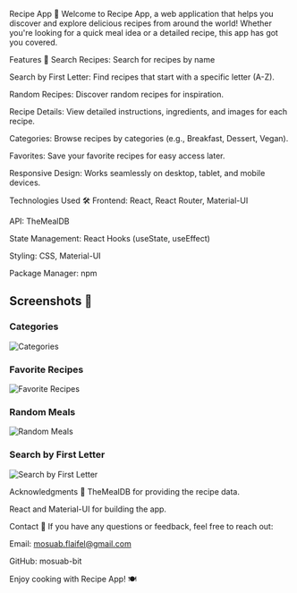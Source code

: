 Recipe App 🍳
Welcome to Recipe App, a web application that helps you discover and explore delicious recipes from around the world! Whether you're looking for a quick meal idea or a detailed recipe, this app has got you covered.

Features 🌟
Search Recipes: Search for recipes by name 

Search by First Letter: Find recipes that start with a specific letter (A-Z).

Random Recipes: Discover random recipes for inspiration.

Recipe Details: View detailed instructions, ingredients, and images for each recipe.

Categories: Browse recipes by categories (e.g., Breakfast, Dessert, Vegan).

Favorites: Save your favorite recipes for easy access later.

Responsive Design: Works seamlessly on desktop, tablet, and mobile devices.

Technologies Used 🛠️
Frontend: React, React Router, Material-UI

API: TheMealDB

State Management: React Hooks (useState, useEffect)

Styling: CSS, Material-UI

Package Manager: npm

## Screenshots 📸

### Categories
![Categories](./assets/recipe%20app%20screen/categories.png)

### Favorite Recipes
![Favorite Recipes](./assets/recipe%20app%20screen/favoriteRecipes.png)

### Random Meals
![Random Meals](./assets/recipe%20app%20screen/randomMeals.png)

### Search by First Letter
![Search by First Letter](./assets/recipe%20app%20screen/searchByFirstLetter.png)




Acknowledgments 🙏
TheMealDB for providing the recipe data.

React and Material-UI for building the app.

Contact 📧
If you have any questions or feedback, feel free to reach out:

Email: mosuab.flaifel@gmail.com

GitHub: mosuab-bit

Enjoy cooking with Recipe App! 🍽️
